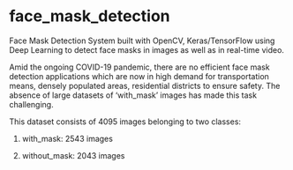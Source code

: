 # face_mask_detection

Face Mask Detection System built with OpenCV, Keras/TensorFlow using Deep Learning to detect face masks in images as well as in real-time video.

Amid the ongoing COVID-19 pandemic, there are no efficient face mask detection applications which are now in high demand for transportation means, densely populated areas, residential districts to ensure safety. The absence of large datasets of ‘with_mask’ images has made this task challenging.

This dataset consists of 4095 images belonging to two classes:

1) with_mask: 2543 images
 
2) without_mask: 2043 images

